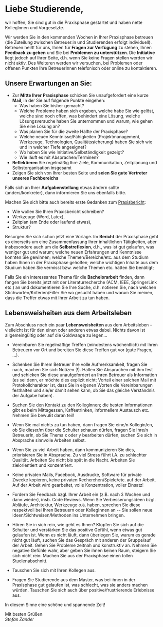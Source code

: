# Liebe Studierende,

wir hoffen, Sie sind gut in die Praxisphase gestartet und haben nette KollegInnen und Vorgesetzte.

Wir werden Sie in den kommenden Wochen in Ihrer Praxisphase betreuen (die Zuteilung zwischen Betreuer:in und Studierenden erfolgt individuell). Betreuen heißt für uns, Ihnen für **Fragen zur Verfügung** zu stehen, Ihnen **Feedback zu geben** und Sie bei **Problemen zu unterstützen**. Die **Initiative** liegt jedoch auf Ihrer Seite, d.h. wenn Sie keine Fragen stellen werden wir nicht aktiv. Des Weiteren werden wir versuchen, bei Problemen oder offenen Punkten Ihre BetreuerInnen telefonisch oder online zu kontaktieren.

## Unsere Erwartungen an Sie:

* Zur **Mitte Ihrer Praxisphase** schicken Sie unaufgefordert eine kurze **Mail**, in der Sie auf folgende Punkte eingehen:
    * Was haben Sie bisher gemacht?
    * Welche Probleme haben sich ergeben, welche habe Sie wie gelöst, welche sind noch offen, was behindert eine Lösung, welche Lösungsversuche haben Sie unternommen und warum, wie gehen Sie eine Lösung an?
    * Was planen Sie für die zweite Hälfte der Praxisphase?
    *  Welche neuen Kenntnisse/Fähigkeiten (Projektmanagement, Werkzeuge, Technologien, Qualitätssicherung) haben Sie sich wie und in welcher Tiefe angeeignet?
    *  Wo haben Sie wie Initiative/Selbständigkeit gezeigt?
    *  Wie läuft es mit Absprachen/Terminen?
* **Reflektieren** Sie regelmäßig Ihre Ziele, Kommunikation, Zeitplanung und Selbstorganisation insgesamt
* Zeigen Sie sich von Ihrer besten Seite und **seien Sie gute Vertreter unseres Fachbereichs**

Falls sich an Ihrer **Aufgabenstellung** etwas ändern sollte (anders/konkreter), dann informieren Sie uns ebenfalls bitte.

Machen Sie sich bitte auch bereits erste Gedanken zum [Praxisbericht](bericht.md):

* Wie wollen Sie Ihren Praxisbericht schreiben?
* Werkzeuge (Word, Latex), 
* Zeitplan (am Ende oder laufend etwas), 
* Struktur? 

Besorgen Sie sich schon jetzt eine Vorlage. Im **Bericht** der Praxisphase geht es einerseits um eine Zusammenfassung Ihrer inhaltlichen Tätigkeiten, aber insbesondere auch um die **Selbstreflexion**, d.h., was ist gut gelaufen, was weniger gut und warum; welche neuen Erfahrungen und Kenntnisse konnten Sie gewinnen; welche Themen/Bereiche/etc. aus dem Studium haben Ihnen in der Praxisphase geholfen; welche wichtigen Inhalte aus dem Studium haben Sie vermisst bzw. welche Themen etc. hätten Sie benötigt;    

Falls Sie ein interessantes Thema für die **Bachelorarbeit** finden, dann fangen Sie bereits jetzt mit der Literaturrecherche (ACM, IEEE, SpringerLink etc.) an und dokumentieren Sie Ihre Suche, d.h. notieren Sie, nach welchen Stichworten/Kriterien/Filter Sie wo gesucht haben und warum Sie meinen, dass die Treffer etwas mit Ihrer Arbeit zu tun haben. 


## Lebensweisheiten aus dem Arbeitsleben

Zum Abschluss noch ein paar **Lebensweisheiten** aus dem Arbeitsleben – vielleicht ist für den einen oder anderen etwas dabei. Nichts davon ist allgemeingültig oder auf die Goldwaage zu legen...

- Vereinbaren Sie regelmäßige Treffen (mindestens wöchentlich) mit Ihren Betreuern vor Ort und bereiten Sie diese Treffen gut vor (gute Fragen, ...). 

- Schenken Sie Ihrem Betreuer Ihre volle Aufmerksamkeit, fragen Sie nach, machen Sie sich Notizen (!). Halten Sie Absprachen mit ihm fest und schicken Sie diese unaufgefordert an Ihren Betreuer als Information (es sei denn, er möchte dies explizit nicht; Vorteil einer solchen Mail mit Protokollcharakter ist, dass Sie in eigenen Worten die Vereinbarungen festhalten und sie/er damit sehen kann, ob Sie das gleiche Verständnis der Aufgabe haben).

* Suchen Sie den Kontakt zu den KollegInnen; die besten Informationen gibt es beim Mittagessen, Kaffeetrinken, informellem Austausch etc. Nehmen Sie bewußt daran teil! 

* Wenn Sie mal nichts zu tun haben, dann fragen Sie eine/n Kollegin/en, ob Sie dieser/m über die Schulter schauen dürfen, fragen Sie Ihre/n BetreuerIn, ob Sie Thema x oder y bearbeiten dürfen, suchen Sie sich in Absprache sinnvolle Arbeiten selbst. 

* Wenn Sie zu viel Arbeit haben, dann kommunizieren Sie dies, priorisieren Sie in Absprache. Zu viel Stress führt i.A. zu schlechter Qualität. Arbeiten Sie nicht bis spät in die Nacht. Arbeiten Sie zielorientiert und konzentriert.

* Keine privaten Mails, Facebook, Ausdrucke, Software für private Zwecke kopieren, keine privaten Recherchen/Spiele/etc. auf der Arbeit. Auf der Arbeit wird gearbeitet, volle Konzentration, voller Einsatz!

* Fordern Sie Feedback bzgl. Ihrer Arbeit ein (z.B. nach 3 Wochen und dann wieder), insb. Code Reviews. Wenn Sie Verbesserungsideen bzgl. Abläufe, Architektur, Werkzeuge o.ä. haben, sprechen Sie diese respektvoll bei Ihren Betreuern oder KollegInnen an -- Sie sollen neue Ideen/Sichtweisen/Methoden ins Unternehmen bringen.

* Hören Sie in sich rein, wie geht es Ihnen? Klopfen Sie sich auf die Schulter und verstärken Sie das positive Gefühl, wenn etwas gut gelaufen ist. Wenn es nicht läuft, dann überlegen Sie, warum es gerade nicht gut läuft, suchen Sie das Gespräch mit anderen der Gruppe/auf der Arbeit. Gehen Sie Probleme zeitnah und konstruktiv an. Nehmen Sie negative Gefühle wahr, aber geben Sie ihnen keinen Raum, steigern Sie sich nicht rein. Machen Sie aus der Praxisphase einen tollen Studienabschnitt.

* Tauschen Sie sich mit Ihren Kollegen aus. 

* Fragen Sie Studierende aus dem Master, was bei ihnen in der Praxisphase gut gelaufen ist, was schlecht, was sie anders machen würden. Tauschen Sie sich auch über positive/frustrierende Erlebnisse aus.

In diesem Sinne eine schöne und spannende Zeit!

Mit besten Grüßen  
_Stefan Zander_